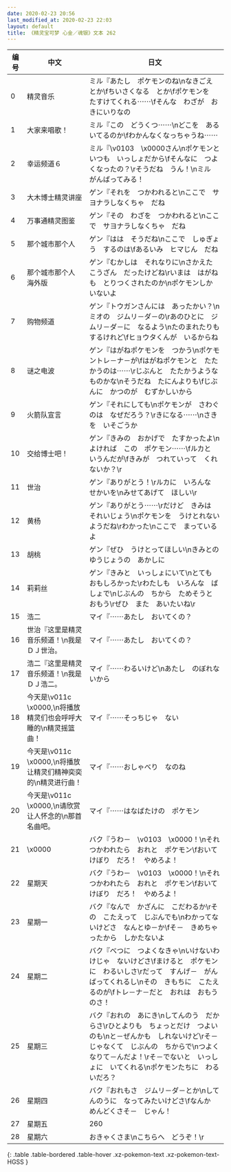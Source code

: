 ```yaml
---
date: 2020-02-23 20:56
last_modified_at: 2020-02-23 22:03
layout: default
title: 《精灵宝可梦 心金／魂银》文本 262
---
```

| 编号 | 中文 | 日文 |
| ---- | ---- | ---- |
| 0 | 精灵音乐 | ミル『あたし　ポケモンのね\nなきごえ　とか\fちいさくなる　とか\fポケモンを　たすけてくれる⋯⋯\fそんな　わざが　おきにいりなの |
| 1 | 大家来唱歌！ | ミル『この　どうくつ⋯⋯\nどこを　あるいてるのか\fわかんなくなっちゃうね⋯⋯ |
| 2 | 幸运频道６ | ミル『\v0103　\x0000さん\nポケモンと　いつも　いっしょだから\fそんなに　つよくなったの？\rそうだね　うん！\nミル　がんばってみる！ |
| 3 | 大木博士精灵讲座 | ゲン『それを　つかわれると\nここで　サヨナラしなくちゃ　だね |
| 4 | 万事通精灵图鉴 | ゲン『その　わざを　つかわれると\nここで　サヨナラしなくちゃ　だね |
| 5 | 那个城市那个人 | ゲン『はは　そうだね\nここで　しゅぎょう　するのは\fあるいみ　ヒマじん　だね |
| 6 | 那个城市那个人　海外版 | ゲン『むかしは　それなりに\nさかえた　こうざん　だったけどね\rいまは　はがねも　とりつくされたのか\nポケモンしか　いないよ |
| 7 | 购物频道 | ゲン『トウガンさんには　あったかい？\nミオの　ジムリ－ダ－の\rあのひとに　ジムリ－ダ－に　なるよう\nたのまれたりも　するけれど\fヒョウタくんが　いるからね |
| 8 | 谜之电波 | ゲン『はがねポケモンを　つかう\nポケモントレ－ナ－が\fはがねポケモンと　たたかうのは⋯⋯\rじぶんと　たたかうような　ものかな\nそうだね　たにんよりも\fじぶんに　かつのが　むずかしいから |
| 9 | 火箭队宣言 | ゲン『それにしても\nポケモンが　さわぐのは　なぜだろう？\rきになる⋯⋯\nさきを　いそごうか |
| 10 | 交给博士吧！ | ゲン『きみの　おかげで　たすかったよ\nよければ　この　ポケモン⋯⋯\fルカと　いうんだが\fきみが　つれていって　くれないか？\r |
| 11 | 世治 | ゲン『ありがとう！\rルカに　いろんな　せかいを\nみせてあげて　ほしい\r |
| 12 | 黄杨 | ゲン『ありがとう⋯⋯\rだけど　きみは　それいじょう\nポケモンを　うけとれないようだね\rわかった\nここで　まっているよ |
| 13 | 胡桃 | ゲン『ぜひ　うけとってほしい\nきみとの　ゆうじょうの　あかしに |
| 14 | 莉莉丝 | ゲン『きみと　いっしょにいて\nとても　おもしろかった\rわたしも　いろんな　ばしょで\nじぶんの　ちから　ためそうと　おもう\rぜひ　また　あいたいね\r |
| 15 | 浩二 | マイ『⋯⋯あたし　おいてくの？ |
| 16 | 世治『这里是精灵音乐频道！\n我是ＤＪ世治。 | マイ『⋯⋯あたし　おいてくの？ |
| 17 | 浩二『这里是精灵音乐频道！\n我是ＤＪ浩二。 | マイ『⋯⋯わるいけど\nあたし　のぼれないから |
| 18 | 今天是\v011c　\x0000,\n将播放精灵们也会呼呼大睡的\n精灵摇篮曲！ | マイ『⋯⋯そっちじゃ　ない |
| 19 | 今天是\v011c　\x0000,\n将播放让精灵们精神奕奕的\n精灵进行曲！ | マイ『⋯⋯おしゃべり　なのね |
| 20 | 今天是\v011c　\x0000,\n请欣赏让人怀念的\n那首名曲吧。 | マイ『⋯⋯はなばたけの　ポケモン |
| 21 | \x0000 | バク『うわ－　\v0103　\x0000！\nそれ　つかわれたら　おれと　ポケモン\fおいてけぼり　だろ！　やめろよ！ |
| 22 | 星期天 | バク『うわ－　\v0103　\x0000！\nそれ　つかわれたら　おれと　ポケモン\fおいてけぼり　だろ！　やめろよ！ |
| 23 | 星期一 | バク『なんで　かざんに　こだわるか\rその　こたえって　じぶんでも\nわかってないけどさ　なんとゆ－か\fそ－　きめちゃったから　しかたないよ |
| 24 | 星期二 | バク『べつに　つよくなきゃ\nいけないわけじゃ　ないけどさ\fまけると　ポケモンに　わるいしさ\rだって　すんげ－　がんばってくれるし\nその　きもちに　こたえるのが\fトレ－ナ－だと　おれは　おもうのさ！ |
| 25 | 星期三 | バク『おれの　あにき\nしてんのう　だからさ\rひとよりも　ちょっとだけ　つよいのも\nと－ぜんかも　しれないけど\rそ－じゃなくて　じぶんの　ちからで\nつよくなりて－んだよ！\rそ－でないと　いっしょに　いてくれる\nポケモンたちに　わるいだろ？ |
| 26 | 星期四 | バク『おれもさ　ジムリ－ダ－とか\nしてんのうに　なってみたいけどさ\fなんか　めんどくさそ－　じゃん！ |
| 27 | 星期五 | 260 |
| 28 | 星期六 | おきゃくさま\nこちらへ　どうぞ！\r |
{: .table .table-bordered .table-hover .xz-pokemon-text .xz-pokemon-text-HGSS }